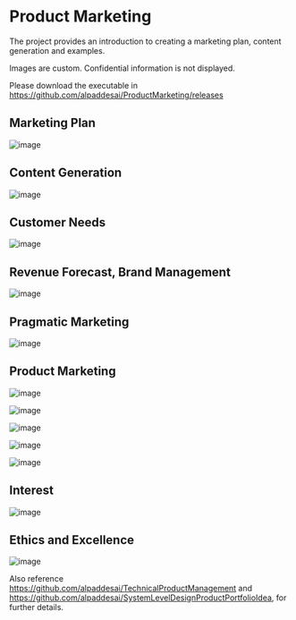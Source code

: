 # Product Marketing

The project provides an introduction to creating a marketing plan, content generation and examples.

Images are custom. Confidential information is not displayed.

Please download the executable in https://github.com/alpaddesai/ProductMarketing/releases

## Marketing Plan 
![image](MarketingPlan.png)

## Content Generation
![image](ContentGeneration.png)

## Customer Needs
![image](CustomerNeeds.png)

## Revenue Forecast, Brand Management
![image](RevenueForecast.png)

## Pragmatic Marketing 
![image](PragmaticMarketingCertificate.jpg)

## Product Marketing 
![image](image1.jpg)

![image](Image2.jpg)

![image](image3.jpg)

![image](image4.jpg)

![image](image5.jpg)

## Interest
![image](Image_ter.png)

## Ethics and Excellence
![image](EthicsandExcellence.png)

Also reference https://github.com/alpaddesai/TechnicalProductManagement and https://github.com/alpaddesai/SystemLevelDesignProductPortfolioIdea, for further details.
